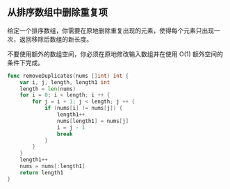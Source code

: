 ## 从排序数组中删除重复项

给定一个排序数组，你需要在原地删除重复出现的元素，使得每个元素只出现一次，返回移除后数组的新长度。

不要使用额外的数组空间，你必须在原地修改输入数组并在使用 O(1) 额外空间的条件下完成。

```go
func removeDuplicates(nums []int) int {
    var i, j, length, length1 int
    length = len(nums)
    for i = 0; i < length; i ++ {
        for j = i + 1; j < length; j ++ {
            if (nums[i] != nums[j]) {
                length1++
                nums[length1] = nums[j]
                i = j - 1
                break
            }
        }
    }
    length1++
    nums = nums[:length1]
    return length1
}
```
